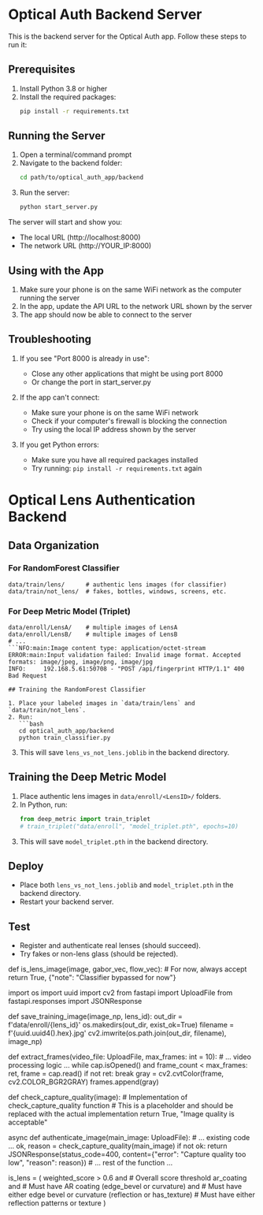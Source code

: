 # Optical Auth Backend Server

This is the backend server for the Optical Auth app. Follow these steps to run it:

## Prerequisites

1. Install Python 3.8 or higher
2. Install the required packages:
   ```bash
   pip install -r requirements.txt
   ```

## Running the Server

1. Open a terminal/command prompt
2. Navigate to the backend folder:
   ```bash
   cd path/to/optical_auth_app/backend
   ```
3. Run the server:
   ```bash
   python start_server.py
   ```

The server will start and show you:
- The local URL (http://localhost:8000)
- The network URL (http://YOUR_IP:8000)

## Using with the App

1. Make sure your phone is on the same WiFi network as the computer running the server
2. In the app, update the API URL to the network URL shown by the server
3. The app should now be able to connect to the server

## Troubleshooting

1. If you see "Port 8000 is already in use":
   - Close any other applications that might be using port 8000
   - Or change the port in start_server.py

2. If the app can't connect:
   - Make sure your phone is on the same WiFi network
   - Check if your computer's firewall is blocking the connection
   - Try using the local IP address shown by the server

3. If you get Python errors:
   - Make sure you have all required packages installed
   - Try running: `pip install -r requirements.txt` again

# Optical Lens Authentication Backend

## Data Organization

### For RandomForest Classifier
```
data/train/lens/      # authentic lens images (for classifier)
data/train/not_lens/  # fakes, bottles, windows, screens, etc.
```

### For Deep Metric Model (Triplet)
```
data/enroll/LensA/    # multiple images of LensA
data/enroll/LensB/    # multiple images of LensB
# ...
```NFO:main:Image content type: application/octet-stream
ERROR:main:Input validation failed: Invalid image format. Accepted formats: image/jpeg, image/png, image/jpg
INFO:     192.168.5.61:50708 - "POST /api/fingerprint HTTP/1.1" 400 Bad Request

## Training the RandomForest Classifier

1. Place your labeled images in `data/train/lens` and `data/train/not_lens`.
2. Run:
   ```bash
   cd optical_auth_app/backend
   python train_classifier.py
   ```
3. This will save `lens_vs_not_lens.joblib` in the backend directory.

## Training the Deep Metric Model

1. Place authentic lens images in `data/enroll/<LensID>/` folders.
2. In Python, run:
   ```python
   from deep_metric import train_triplet
   # train_triplet("data/enroll", "model_triplet.pth", epochs=10)
   ```
3. This will save `model_triplet.pth` in the backend directory.

## Deploy
- Place both `lens_vs_not_lens.joblib` and `model_triplet.pth` in the backend directory.
- Restart your backend server.

## Test
- Register and authenticate real lenses (should succeed).
- Try fakes or non-lens glass (should be rejected). 

def is_lens_image(image, gabor_vec, flow_vec):
    # For now, always accept
    return True, {"note": "Classifier bypassed for now"} 

import os
import uuid
import cv2
from fastapi import UploadFile
from fastapi.responses import JSONResponse

def save_training_image(image_np, lens_id):
    out_dir = f'data/enroll/{lens_id}'
    os.makedirs(out_dir, exist_ok=True)
    filename = f'{uuid.uuid4().hex}.jpg'
    cv2.imwrite(os.path.join(out_dir, filename), image_np) 

def extract_frames(video_file: UploadFile, max_frames: int = 10):
    # ... video processing logic ...
    while cap.isOpened() and frame_count < max_frames:
        ret, frame = cap.read()
        if not ret:
            break
        gray = cv2.cvtColor(frame, cv2.COLOR_BGR2GRAY)
        frames.append(gray) 

def check_capture_quality(image):
    # Implementation of check_capture_quality function
    # This is a placeholder and should be replaced with the actual implementation
    return True, "Image quality is acceptable"

async def authenticate_image(main_image: UploadFile):
    # ... existing code ...
    ok, reason = check_capture_quality(main_image)
    if not ok:
        return JSONResponse(status_code=400, content={"error": "Capture quality too low", "reason": reason})
    # ... rest of the function ... 

is_lens = (
    weighted_score > 0.6 and  # Overall score threshold
    ar_coating and  # Must have AR coating
    (edge_bevel or curvature) and  # Must have either edge bevel or curvature
    (reflection or has_texture)  # Must have either reflection patterns or texture
) 